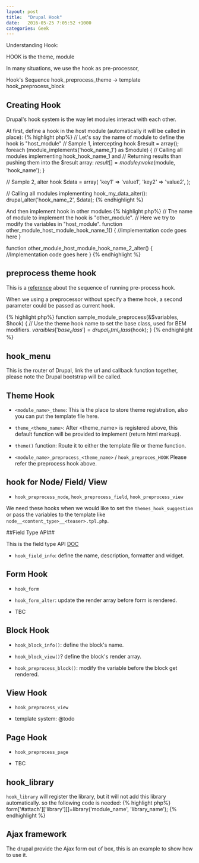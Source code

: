 ```yaml
---
layout: post
title:  "Drupal Hook"
date:   2016-05-25 7:05:52 +1000
categories: Geek
---
```


Understanding Hook:

HOOK is the theme, module

In many situations, we use the hook as pre-processor,  

Hook's Sequence
hook_preprocess_theme -> template
hook_preprocess_block

## Creating Hook ##
Drupal's hook system is the way let modules interact with each other.

At first, define a hook in the host module (automatically it will be called in place):
{% highlight php%}
  // Let's say the name of module to define the hook is "host_module"
  // Sample 1, intercepting hook
  $result = array();
  foreach (module_implements('hook_name_1') as $module) {
    // Calling all modules implementing hook_hook_name_1 and 
    // Returning results than pushing them into the $result array:
    $result[] = module_invoke($module, 'hook_name');
  }

   // Sample 2, alter hook
   $data = array(
     'key1' => 'value1',
     'key2' => 'value2',
   );
   
   // Calling all modules implementing hook_my_data_alter():
   drupal_alter('hook_name_2', $data);
{% endhighlight %}

And then implement hook in other modules
{% highlight php%}
// The name of module to implement the hook is "other_module".
// Here we try to modify the variables in "host_module".
function other_module_host_module_hook_name_1() {
  //Implementation code goes here
}

function other_module_host_module_hook_name_2_alter() {
  //Implementation code goes here
}
{% endhighlight %}

## preprocess theme hook ##

This is a [reference](https://www.drupal.org/docs/7/theming/overriding-themable-output/setting-up-variables-for-use-in-a-template-preprocess-and)  about the sequence of running pre-process hook.

When we using a preprocessor without specify a theme hook, a second parameter could be passed as current hook.

{% highlight php%}
function sample_module_preprocess(&$variables, $hook) {
  // Use the theme hook name to set the base class, used for BEM modifiers.
  $varaibles['base_class'] = drupal_html_class($hook);
}
{% endhighlight %}


## hook_menu ##

This is the router of Drupal, link the url and callback function together, please note the Drupal bootstrap will be called.

## Theme Hook ##

- `<module_name>_theme`: This is the place to store theme registration, also you can put the template file here.

- `theme_<theme_name>`: After <theme_name> is registered above, this default function will be provided to implement (return html markup).
 
- `theme()` function: Route it to either the template file or theme function.

- `<module_name>_preprocess_<theme_name>` / `hook_preproces_HOOK`
Please refer the preprocess hook above.

## hook for Node/ Field/ View ##

- `hook_preprocess_node`, `hook_preprocess_field`, `hook_preprocess_view`  

We need these hooks when we would like to set the `themes_hook_suggestion` or pass the variables to the template like `node__<content_type>__<teaser>.tpl.php`.

##Field Type API##

This is the field type API [DOC](https://api.drupal.org/api/drupal/modules%21field%21field.api.php/group/field_types/7.x)
 
- `hook_field_info`: define the name, description, formatter and widget. 

## Form Hook ##

- `hook_form` 

- `hook_form_alter`: update the render array before form is rendered.

- TBC

## Block Hook ##

- `hook_block_info()`: define the block's name.  

- `hook_block_view()`? define the block's render array.

- `hook_preprocess_block()`: modify the variable before the block get rendered.

## View Hook ##

- `hook_preprocess_view` 

- template system: @todo 


## Page Hook ##

- `hook_preprocess_page`

- TBC


## hook_library ##
`hook_library` will register the library, but it will not add this library automatically. so the following code is needed:
{% highlight php%}
form['#attach']['library'][]=library('module_name', 'library_name');
{% endhighlight %}


## Ajax framework ##

The drupal provide the Ajax form out of box, this is an example to show how to use it.
<TBC>
